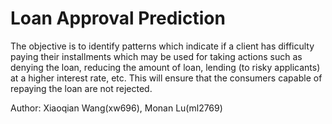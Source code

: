# Loan Approval Prediction

The objective is to identify patterns which indicate if a client has difficulty paying their installments which may be used for taking actions such as denying the loan, reducing the amount of loan, lending (to risky applicants) at a higher interest rate, etc. This will ensure that the consumers capable of repaying the loan are not rejected.


Author: Xiaoqian Wang(xw696), Monan Lu(ml2769)
